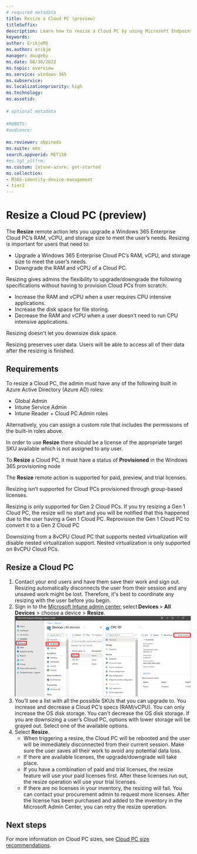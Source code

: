 ```yaml
---
# required metadata
title: Resize a Cloud PC (preview) 
titleSuffix:
description: Learn how to resize a Cloud PC by using Microsoft Endpoint Manager.
keywords:
author: ErikjeMS  
ms.author: erikje
manager: dougeby
ms.date: 08/30/2022
ms.topic: overview
ms.service: windows-365
ms.subservice:
ms.localizationpriority: high
ms.technology:
ms.assetid: 

# optional metadata

#ROBOTS:
#audience:

ms.reviewer: abpineda
ms.suite: ems
search.appverid: MET150
#ms.tgt_pltfrm:
ms.custom: intune-azure; get-started
ms.collection:
- M365-identity-device-management
- tier2
---
```


# Resize a Cloud PC (preview)

The **Resize** remote action lets you upgrade a Windows 365 Enterprise Cloud PC’s RAM, vCPU, and storage size to meet the user’s needs. Resizing is important for users that need to:

- Upgrade a Windows 365 Enterprise Cloud PC’s RAM, vCPU, and storage size to meet the user’s needs.
- Downgrade the RAM and vCPU of a Cloud PC.

Resizing gives admins the flexibility to upgrade/downgrade the following specifications without having to provision Cloud PCs from scratch:
- Increase the RAM and vCPU when a user requires CPU intensive applications.
- Increase the disk space for file storing.
- Decrease the RAM and vCPU when a user doesn't need to run CPU intensive applications.

Resizing doesn't let you downsize disk space.

Resizing preserves user data. Users will be able to access all of their data after the resizing is finished.

## Requirements

To resize a Cloud PC, the admin must have any of the following built in Azure Active Directory (Azure AD) roles:

- Global Admin
- Intune Service Admin
- Intune Reader + Cloud PC Admin roles

Alternatively, you can assign a custom role that includes the permissions of the built-in roles above.

In order to use **Resize** there should be a license of the appropriate target SKU available which is not assigned to any user.

To **Resize** a Cloud PC, it must have a status of **Provisioned** in the Windows 365 provisioning node

The **Resize** remote action is supported for paid, preview, and trial licenses.

Resizing isn’t supported for Cloud PCs provisioned through group-based licenses.

Resizing is only supported for Gen 2 Cloud PCs. If you try resizing a Gen 1 Cloud PC, the resize will no start and you will be notified that this happened due to the user having a Gen 1 Cloud PC. Reprovision the Gen 1 Cloud PC to convert it to a Gen 2 Cloud PC

Downsizing from a 8vCPU Cloud PC that supports nested virtualization will disable nested virtualization support. Nested virtualization is only supported on 8vCPU Cloud PCs. 

## Resize a Cloud PC

1. Contact your end users and have them save their work and sign out. Resizing automatically disconnects the user from their session and any unsaved work might be lost. Therefore, it's best to coordinate any resizing with the user before you begin.
2. Sign in to the [Microsoft Intune admin center](https://go.microsoft.com/fwlink/?linkid=2109431), select **Devices** > **All Devices** > choose a device > **Resize**.
![Screenshot of resize a Cloud PC](./media/resize-cloud-pc/resize.png)
3. You’ll see a list with all the possible SKUs that you can upgrade to. You increase and decrease a Cloud PC’s specs (RAM/vCPU). You can only increase the OS disk storage. You can't decrease the OS disk storage. If you are downsizing a user’s Cloud PC, options with lower storage will be grayed out. Select one of the available options.
4. Select **Resize**.
    - When triggering a resize, the Cloud PC will be rebooted and the user will be immediately disconnected from their current session. Make sure the user saves all their work to avoid any potential data loss.
    - If there are available licenses, the upgrade/downgrade will take place.
    - If you have a combination of paid and trial licenses, the resize feature will use your paid licenses first. After these licenses run out, the resize operation will use your trial licenses.
    - If there are no licenses in your inventory, the resizing will fail. You can contact your procurement admin to request more licenses. After the license has been purchased and added to the inventory in the Microsoft Admin Center, you can retry the resize operation.

<!-- ########################## -->
## Next steps

For more information on Cloud PC sizes, see [Cloud PC size recommendations](cloud-pc-size-recommendations.md).
